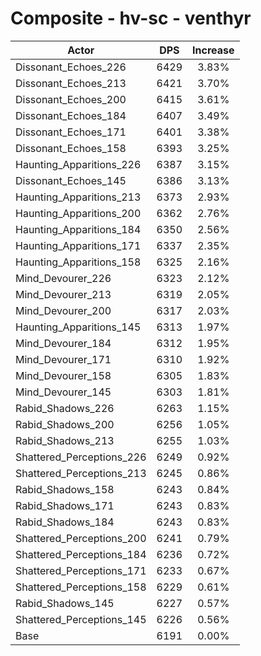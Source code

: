 # Composite - hv-sc - venthyr
| Actor | DPS | Increase |
|---|:---:|:---:|
|Dissonant_Echoes_226|6429|3.83%|
|Dissonant_Echoes_213|6421|3.70%|
|Dissonant_Echoes_200|6415|3.61%|
|Dissonant_Echoes_184|6407|3.49%|
|Dissonant_Echoes_171|6401|3.38%|
|Dissonant_Echoes_158|6393|3.25%|
|Haunting_Apparitions_226|6387|3.15%|
|Dissonant_Echoes_145|6386|3.13%|
|Haunting_Apparitions_213|6373|2.93%|
|Haunting_Apparitions_200|6362|2.76%|
|Haunting_Apparitions_184|6350|2.56%|
|Haunting_Apparitions_171|6337|2.35%|
|Haunting_Apparitions_158|6325|2.16%|
|Mind_Devourer_226|6323|2.12%|
|Mind_Devourer_213|6319|2.05%|
|Mind_Devourer_200|6317|2.03%|
|Haunting_Apparitions_145|6313|1.97%|
|Mind_Devourer_184|6312|1.95%|
|Mind_Devourer_171|6310|1.92%|
|Mind_Devourer_158|6305|1.83%|
|Mind_Devourer_145|6303|1.81%|
|Rabid_Shadows_226|6263|1.15%|
|Rabid_Shadows_200|6256|1.05%|
|Rabid_Shadows_213|6255|1.03%|
|Shattered_Perceptions_226|6249|0.92%|
|Shattered_Perceptions_213|6245|0.86%|
|Rabid_Shadows_158|6243|0.84%|
|Rabid_Shadows_171|6243|0.83%|
|Rabid_Shadows_184|6243|0.83%|
|Shattered_Perceptions_200|6241|0.79%|
|Shattered_Perceptions_184|6236|0.72%|
|Shattered_Perceptions_171|6233|0.67%|
|Shattered_Perceptions_158|6229|0.61%|
|Rabid_Shadows_145|6227|0.57%|
|Shattered_Perceptions_145|6226|0.56%|
|Base|6191|0.00%|
